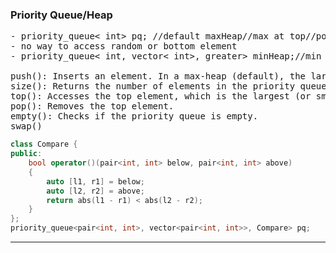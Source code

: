 ### Priority Queue/Heap

<pre>
- priority_queue< int> pq; //default maxHeap//max at top//pop that max
- no way to access random or bottom element
- priority_queue< int, vector< int>, greater<int>> minHeap;//min at top

push(): Inserts an element. In a max-heap (default), the largest element has the highest priority; in a min-heap, the smallest element has the highest priority.
size(): Returns the number of elements in the priority queue.
top(): Accesses the top element, which is the largest (or smallest, if a min-heap) based on the heap type.
pop(): Removes the top element.
empty(): Checks if the priority queue is empty.
swap()
</pre>

```cpp
class Compare {
public:
    bool operator()(pair<int, int> below, pair<int, int> above)
    {
        auto [l1, r1] = below;
        auto [l2, r2] = above;
        return abs(l1 - r1) < abs(l2 - r2);
    }
};
priority_queue<pair<int, int>, vector<pair<int, int>>, Compare> pq;
```

---
